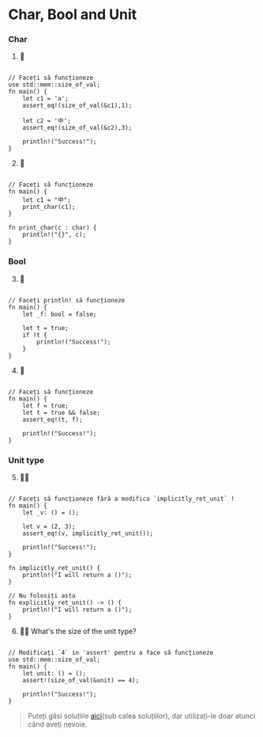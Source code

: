 # Char, Bool and Unit

### Char
1. 🌟
```rust,editable

// Faceți să funcționeze
use std::mem::size_of_val;
fn main() {
    let c1 = 'a';
    assert_eq!(size_of_val(&c1),1); 

    let c2 = '中';
    assert_eq!(size_of_val(&c2),3); 

    println!("Success!");
} 
```

2. 🌟
```rust,editable

// Faceți să funcționeze
fn main() {
    let c1 = "中";
    print_char(c1);
} 

fn print_char(c : char) {
    println!("{}", c);
}
```

### Bool
3. 🌟
```rust,editable

// Faceți println! să funcționeze
fn main() {
    let _f: bool = false;

    let t = true;
    if !t {
        println!("Success!");
    }
} 
```

4. 🌟
```rust,editable

// Faceți să funcționeze
fn main() {
    let f = true;
    let t = true && false;
    assert_eq!(t, f);

    println!("Success!");
}
```


### Unit type
5. 🌟🌟
```rust,editable

// Faceți să funcționeze fără a modifica `implicitly_ret_unit` !
fn main() {
    let _v: () = ();

    let v = (2, 3);
    assert_eq!(v, implicitly_ret_unit());

    println!("Success!");
}

fn implicitly_ret_unit() {
    println!("I will return a ()");
}

// Nu folosiți asta
fn explicitly_ret_unit() -> () {
    println!("I will return a ()");
}
```

6. 🌟🌟 What's the size of the unit type?
```rust,editable

// Modificați `4` in 'assert' pentru a face să funcționeze
use std::mem::size_of_val;
fn main() {
    let unit: () = ();
    assert!(size_of_val(&unit) == 4);

    println!("Success!");
}
```

> Puteți găsi soluțiile [aici](https://github.com/sunface/rust-by-practice)(sub calea soluțiilor), dar utilizați-le doar atunci când aveți nevoie.
